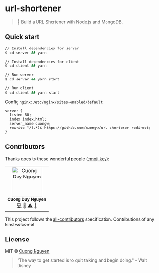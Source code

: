 # url-shortener

> 🙌 Build a URL Shortener with Node.js and MongoDB.

## Quick start

```bash
// Install dependencies for server
$ cd server && yarn

// Install dependencies for client
$ cd client && yarn

// Run server
$ cd server && yarn start

// Run client
$ cd client && yarn start
```
Config `nginx`: `/etc/nginx/sites-enabled/default`

```
server {
  listen 80;
  index index.html;
  server_name cuongw;
  rewrite ^/(.*)$ https://github.com/cuongw/url-shortener redirect;
}
```

## Contributors

Thanks goes to these wonderful people ([emoji key](https://allcontributors.org/docs/en/emoji-key)):

<!-- ALL-CONTRIBUTORS-LIST:START - Do not remove or modify this section -->
<!-- prettier-ignore -->
<table><tr><td align="center"><a href="http://cuongw.me"><img src="https://avatars0.githubusercontent.com/u/34389409?v=4" width="100px;" alt="Cuong Duy Nguyen"/><br /><sub><b>Cuong Duy Nguyen</b></sub></a><br /><a href="https://github.com/cuongw/thinid/commits?author=cuongw" title="Code">💻</a> <a href="https://github.com/cuongw/thinid/commits?author=cuongw" title="Documentation">📖</a> <a href="https://github.com/cuongw/thinid/commits?author=cuongw" title="Tests">⚠️</a> <a href="#review-cuongw" title="Reviewed Pull Requests">👀</a></td></tr></table>

<!-- ALL-CONTRIBUTORS-LIST:END -->

This project follows the [all-contributors](https://github.com/all-contributors/all-contributors) specification. Contributions of any kind welcome!

## License

MIT © [Cuong Nguyen](https://www.linkedin.com/in/cuong9/)

<!-- INSPIRATIONAL_QUOTE_START -->
> "The way to get started is to quit talking and begin doing." - Walt Disney
<!-- INSPIRATIONAL_QUOTE_END -->
